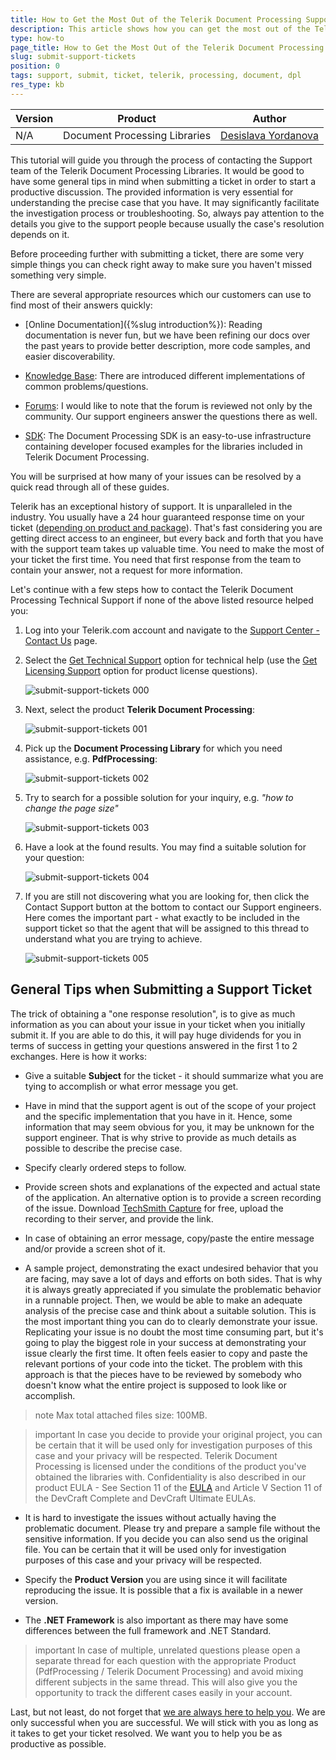 ```yaml
---
title: How to Get the Most Out of the Telerik Document Processing Support 
description: This article shows how you can get the most out of the Telerik Document Processing Support 
type: how-to
page_title: How to Get the Most Out of the Telerik Document Processing Support   
slug: submit-support-tickets
position: 0
tags: support, submit, ticket, telerik, processing, document, dpl
res_type: kb
---
```


| Version | Product | Author | 
| --- | --- | ---- | 
| N/A | Document Processing Libraries |[Desislava Yordanova](https://www.telerik.com/blogs/author/desislava-yordanova)| 

This tutorial will guide you through the process of contacting the Support team of the Telerik Document Processing Libraries. It would be good to have some general tips in mind when submitting a ticket in order to start a productive discussion. The provided information is very essential for understanding the precise case that you have. It may significantly facilitate the investigation process or troubleshooting. So, always pay attention to the details you give to the support people because usually the case's resolution depends on it.  

Before proceeding further with submitting a ticket, there are some very simple things you can check right away to make sure you haven't missed something very simple.

There are several appropriate resources which our customers can use to find most of their answers quickly:

* [Online Documentation]({%slug introduction%}): Reading documentation is never fun, but we have been refining our docs over the past years to provide better description, more code samples, and easier discoverability.

* [Knowledge Base](https://docs.telerik.com/devtools/document-processing/knowledge-base): There are introduced different implementations of common problems/questions.

* [Forums](https://www.telerik.com/forums/telerik-document-processing): I would like to note that the forum is reviewed not only by the community. Our support engineers answer the questions there as well.

* [SDK](https://github.com/telerik/document-processing-sdk): The Document Processing SDK is an easy-to-use infrastructure containing developer focused examples for the libraries included in Telerik Document Processing.

You will be surprised at how many of your issues can be resolved by a quick read through all of these guides.

Telerik has an exceptional history of support. It is unparalleled in the industry. You usually have a 24 hour guaranteed response time on your ticket ([depending on product and package](https://www.telerik.com/purchase/support-plans)). That's fast considering you are getting direct access to an engineer, but every back and forth that you have with the support team takes up valuable time. You need to make the most of your ticket the first time. You need that first response from the team to contain your answer, not a request for more information.

Let's continue with a few steps how to contact the Telerik Document Processing Technical Support if none of the above listed resource helped you:

1. Log into your Telerik.com account and navigate to the [Support Center - Contact Us](https://www.telerik.com/account/support-center/contact-us) page.
2. Select the [Get Technical Support](https://www.telerik.com/account/support-center/contact-us/technical-support) option for technical help (use the [Get Licensing Support](https://www.telerik.com/account/support-center/contact-us/licensing-support) option for product license questions).

    ![submit-support-tickets 000](images/submit-support-tickets000.png)

3. Next, select the product **Telerik Document Processing**: 

	![submit-support-tickets 001](images/submit-support-tickets001.png)

4. Pick up the **Document Processing Library** for which you need assistance, e.g. **PdfProcessing**:

	![submit-support-tickets 002](images/submit-support-tickets002.png)

5. Try to search for a possible solution for your inquiry, e.g. *"how to change the page size"*

	![submit-support-tickets 003](images/submit-support-tickets003.png)

6. Have a look at the found results. You may find a suitable solution for your question:

	![submit-support-tickets 004](images/submit-support-tickets004.png)

7. If you are still not discovering what you are looking for, then click the Contact Support button at the bottom to contact our Support engineers. Here comes the important part - what exactly to be included in the support ticket so that the agent that will be assigned to this thread to understand what you are trying to achieve.

	![submit-support-tickets 005](images/submit-support-tickets005.png)


## General Tips when Submitting a Support Ticket

The trick of obtaining a "one response resolution", is to give as much information as you can about your issue in your ticket when you initially submit it. If you are able to do this, it will pay huge dividends for you in terms of success in getting your questions answered in the first 1 to 2 exchanges. Here is how it works:

* Give a suitable **Subject** for the ticket - it should summarize what you are tying to accomplish or what error message you get. 

* Have in mind that the support agent is out of the scope of your project and the specific implementation that you have in it. Hence, some information that may seem obvious for you, it may be unknown for the support engineer. That is why strive to provide as much details as possible to describe the precise case.

* Specify clearly ordered steps to follow.

* Provide screen shots and explanations of the expected and actual state of the application. An alternative option is to provide a screen recording of the issue. Download [TechSmith Capture](https://www.techsmith.com/jing-tool.html) for free, upload the recording to their server, and provide the link.

* In case of obtaining an error message, copy/paste the entire message and/or provide a screen shot of it.
	
* A sample project, demonstrating the exact undesired behavior that you are facing, may save a lot of days and efforts on both sides. That is why it is always greatly appreciated if you simulate the problematic behavior in a runnable project. Then, we would be able to make an adequate analysis of the precise case and think about a suitable solution. This is the most important thing you can do to clearly demonstrate your issue. Replicating your issue is no doubt the most time consuming part, but it's going to play the biggest role in your success at demonstrating your issue clearly the first time. It often feels easier to copy and paste the relevant portions of your code into the ticket. The problem with this approach is that the pieces have to be reviewed by somebody who doesn't know what the entire project is supposed to look like or accomplish. 

>note Max total attached files size: 100MB.
	
>important In case you decide to provide your original project, you can be certain that it will be used only for investigation purposes of this case and your privacy will be respected. Telerik Document Processing is licensed under the conditions of the product you've obtained the libraries with. Confidentiality is also described in our product EULA - See Section 11 of the [EULA](https://docs.telerik.com/devtools/document-processing/distribution-and-licensing/license-agreement) and Article V Section 11 of the DevCraft Complete and DevCraft Ultimate EULAs.

* It is hard to investigate the issues without actually having the problematic document. Please try and prepare a sample file without the sensitive information. If you decide you can also send us the original file. You can be certain that it will be used only for investigation purposes of this case and your privacy will be respected.  

* Specify the **Product Version** you are using since it will facilitate reproducing the issue. It is possible that a fix is available in a newer version.

* The **.NET Framework** is also important as there may have some differences between the full framework and .NET Standard.

>important In case of multiple, unrelated questions please open a separate thread for each question with the appropriate Product (PdfProcessing  / Telerik Document Processing) and avoid mixing different subjects in the same thread. This will also give you the opportunity to track the different cases easily in your account. 

Last, but not least, do not forget that [we are always here to help you](https://www.telerik.com/best-tech-support). We are only successful when you are successful. We will stick with you as long as it takes to get your ticket resolved. We want you to help you be as productive as possible. 
